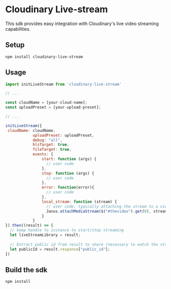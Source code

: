 Cloudinary Live-stream 
======================

This sdk provides easy integration with Cloudinary's live video streaming capabilities.

## Setup ######################################################################

```npm install cloudinary-live-stream```

## Usage ######################################################################

```javascript
import initLiveStream from 'cloudinary-live-stream'

// ...

const cloudName = [your-cloud-name];
const uploadPreset = [your-upload-preset];

// ...

initLiveStream({
 cloudName: cloudName,
            uploadPreset: uploadPreset,
            debug: "all",
            hlsTarget: true,
            fileTarget: true,
            events: {
                start: function (args) {
                  // user code
                },
                stop: function (args) {
                  // user code
                },
                error: function(error){
                  // user code
                },
                local_stream: function (stream) {
                  // user code, typically attaching the stream to a video view using Janus helpers:
                  Janus.attachMediaStream($("#thevideo").get(0), stream);
                }
            }
}).then((result) => {
  // keep handle to instance to start/stop streaming 
  let liveStreamLibrary = result;
  
  // Extract public id from result to share (necessary to watch the stream):
  let publicId = result.response["public_id"];
})
```

## Build the sdk ######################################################################

```npm install```

